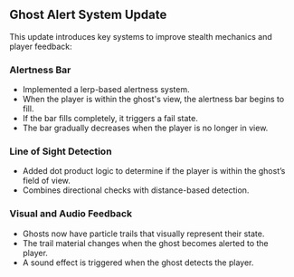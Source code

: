## Ghost Alert System Update

This update introduces key systems to improve stealth mechanics and player feedback:

### Alertness Bar
- Implemented a lerp-based alertness system.
- When the player is within the ghost's view, the alertness bar begins to fill.
- If the bar fills completely, it triggers a fail state.
- The bar gradually decreases when the player is no longer in view.

### Line of Sight Detection
- Added dot product logic to determine if the player is within the ghost’s field of view.
- Combines directional checks with distance-based detection.

### Visual and Audio Feedback
- Ghosts now have particle trails that visually represent their state.
- The trail material changes when the ghost becomes alerted to the player.
- A sound effect is triggered when the ghost detects the player.
